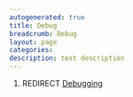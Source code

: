 ```yaml
---
autogenerated: true
title: Debug
breadcrumb: Debug
layout: page
categories: 
description: test description
---
```


1.  REDIRECT [Debugging](Debugging "wikilink")
